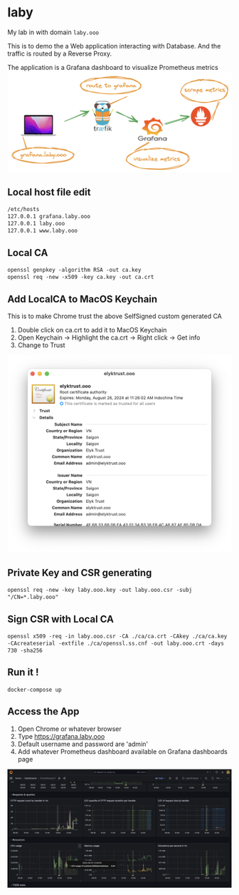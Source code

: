 # laby
My lab in with domain `laby.ooo`

This is to demo the a Web application interacting with Database. And the traffic is routed by a Reverse Proxy.

The application is a Grafana dashboard to visualize Prometheus metrics
![Alt text](resources/image.png)

## Local host file edit
```
/etc/hosts
127.0.0.1 grafana.laby.ooo
127.0.0.1 laby.ooo
127.0.0.1 www.laby.ooo
```

## Local CA
```
openssl genpkey -algorithm RSA -out ca.key
openssl req -new -x509 -key ca.key -out ca.crt
```

## Add LocalCA to MacOS Keychain
This is to make Chrome trust the above SelfSigned custom generated CA

1. Double click on ca.crt to add it to MacOS Keychain
2. Open Keychain -> Highlight the ca.crt -> Right click -> Get info
3. Change to Trust

![Alt text](resources/image-1.png)

## Private Key and CSR generating
```
openssl req -new -key laby.ooo.key -out laby.ooo.csr -subj "/CN=*.laby.ooo"
```

## Sign CSR with Local CA
```
openssl x509 -req -in laby.ooo.csr -CA ./ca/ca.crt -CAkey ./ca/ca.key -CAcreateserial -extfile ./ca/openssl.ss.cnf -out laby.ooo.crt -days 730 -sha256
```

## Run it !
```
docker-compose up
```

## Access the App
1. Open Chrome or whatever browser
2. Type https://grafana.laby.ooo
3. Default username and password are 'admin'
4. Add whatever Prometheus dashboard available on Grafana dashboards page

![Alt text](resources/image-2.png)
